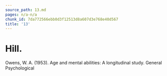 ```yaml
---
source_path: 13.md
pages: n/a-n/a
chunk_id: 7da772566ebb0d3f12513d8a607d3e768e40d567
title: '13'
---
```

# Hill.

Owens, W. A. (1953). Age and mental abilities: A longitudinal study. General Psychological
